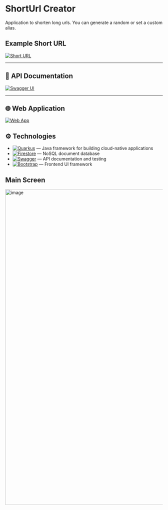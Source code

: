 # ShortUrl Creator

Application to shorten long urls. You can generate a random or set a custom alias.

## Example Short URL  
[![Short URL](https://img.shields.io/badge/ly.devpree.com.br/le--festin-blue?logo=link&logoColor=white)](https://ly.devpree.com.br/le-festin)  

---

## 📘 API Documentation  
[![Swagger UI](https://img.shields.io/badge/Swagger%20UI-Explore-green?logo=swagger&logoColor=white)](https://shorturl-swagger.devpree.com.br/q/swagger-ui)  

---

## 🌐 Web Application  
[![Web App](https://img.shields.io/badge/ShortURL%20App-Access-blue?logo=google-chrome&logoColor=white)](https://shorturl.devpree.com.br)  

## ⚙️ Technologies

- [![Quarkus](https://img.shields.io/badge/Quarkus-4695EB?logo=quarkus&logoColor=white)](https://quarkus.io/) — Java framework for building cloud-native applications  
- [![Firestore](https://img.shields.io/badge/Firestore-FFCA28?logo=firebase&logoColor=black)](https://firebase.google.com/docs/firestore) — NoSQL document database  
- [![Swagger](https://img.shields.io/badge/Swagger-85EA2D?logo=swagger&logoColor=black)](https://swagger.io/tools/swagger-ui/) — API documentation and testing  
- [![Bootstrap](https://img.shields.io/badge/Bootstrap-7952B3?logo=bootstrap&logoColor=white)](https://getbootstrap.com/) — Frontend UI framework  

## Main Screen
<img width="1849" height="1010" alt="image" src="https://github.com/user-attachments/assets/4876f799-23f6-46c8-817b-ce331cb8bdab" />

